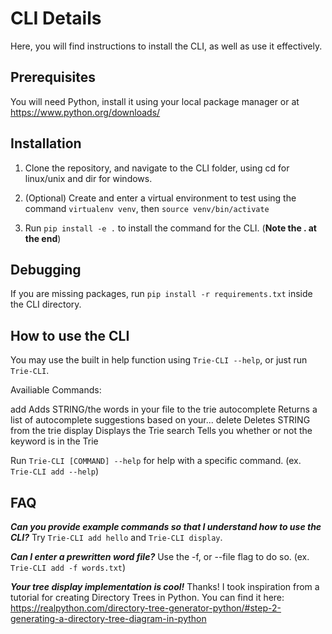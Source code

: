 # CLI Details

Here, you will find instructions to install the CLI, as well as use it effectively.

## Prerequisites

You will need Python, install it using your local package manager or at https://www.python.org/downloads/

## Installation

1. Clone the repository, and navigate to the CLI folder, using cd for linux/unix and dir for windows.

2. (Optional) Create and enter a virtual environment to test using the command `virtualenv venv`, then `source venv/bin/activate`

3. Run `pip install -e .` to install the command for the CLI. (**Note the . at the end**)

## Debugging

If you are missing packages, run `pip install -r requirements.txt` inside the CLI directory.

## How to use the CLI

You may use the built in help function using `Trie-CLI --help`, or just run `Trie-CLI`.

Availiable Commands:

add           Adds STRING/the words in your file to the trie
autocomplete  Returns a list of autocomplete suggestions based on your...
delete        Deletes STRING from the trie
display       Displays the Trie
search        Tells you whether or not the keyword is in the Trie

Run `Trie-CLI [COMMAND] --help` for help with a specific command. (ex. `Trie-CLI add --help`)

## FAQ

***Can you provide example commands so that I understand how to use the CLI?***
Try `Trie-CLI add hello` and `Trie-CLI display`.

***Can I enter a prewritten word file?***
Use the -f, or --file flag to do so. (ex. `Trie-CLI add -f words.txt`)

***Your tree display implementation is cool!***
Thanks! I took inspiration from a tutorial for creating Directory Trees in Python. You can find it here: https://realpython.com/directory-tree-generator-python/#step-2-generating-a-directory-tree-diagram-in-python
